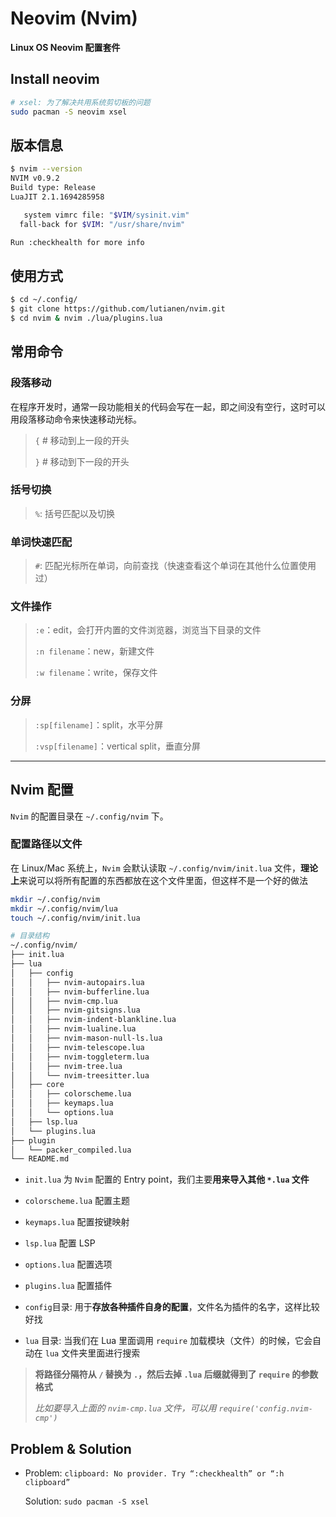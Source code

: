 # Neovim (Nvim)

**Linux OS Neovim 配置套件**

## Install neovim

```bash
# xsel: 为了解决共用系统剪切板的问题
sudo pacman -S neovim xsel
```

## 版本信息

```bash
$ nvim --version
NVIM v0.9.2
Build type: Release
LuaJIT 2.1.1694285958

   system vimrc file: "$VIM/sysinit.vim"
  fall-back for $VIM: "/usr/share/nvim"

Run :checkhealth for more info
```

## 使用方式

```bash
$ cd ~/.config/
$ git clone https://github.com/lutianen/nvim.git
$ cd nvim & nvim ./lua/plugins.lua
```

## 常用命令

### 段落移动

在程序开发时，通常一段功能相关的代码会写在一起，即之间没有空行，这时可以用段落移动命令来快速移动光标。

> `{`   # 移动到上一段的开头
>
> `}`   # 移动到下一段的开头

### 括号切换

> `%`: 括号匹配以及切换

### 单词快速匹配

> `#`: 匹配光标所在单词，向前查找（快速查看这个单词在其他什么位置使用过）

### 文件操作

> `:e`：edit，会打开内置的文件浏览器，浏览当下目录的文件
>
> `:n filename`：new，新建文件
>
> `:w filename`：write，保存文件

### 分屏

> `:sp[filename]`：split，水平分屏
>
> `:vsp[filename]`：vertical split，垂直分屏

---

## Nvim 配置

`Nvim` 的配置目录在 `~/.config/nvim` 下。

### 配置路径以文件

在 Linux/Mac 系统上，`Nvim` 会默认读取 `~/.config/nvim/init.lua` 文件，**理论上**来说可以将所有配置的东西都放在这个文件里面，但这样不是一个好的做法

```bash
mkdir ~/.config/nvim
mkdir ~/.config/nvim/lua
touch ~/.config/nvim/init.lua

# 目录结构
~/.config/nvim/
├── init.lua
├── lua
│   ├── config
│   │   ├── nvim-autopairs.lua
│   │   ├── nvim-bufferline.lua
│   │   ├── nvim-cmp.lua
│   │   ├── nvim-gitsigns.lua
│   │   ├── nvim-indent-blankline.lua
│   │   ├── nvim-lualine.lua
│   │   ├── nvim-mason-null-ls.lua
│   │   ├── nvim-telescope.lua
│   │   ├── nvim-toggleterm.lua
│   │   ├── nvim-tree.lua
│   │   └── nvim-treesitter.lua
│   ├── core
│   │   ├── colorscheme.lua
│   │   ├── keymaps.lua
│   │   └── options.lua
│   ├── lsp.lua
│   └── plugins.lua
├── plugin
│   └── packer_compiled.lua
└── README.md
```

- `init.lua` 为 `Nvim` 配置的 Entry point，我们主要**用来导入其他 `*.lua` 文件**
- `colorscheme.lua` 配置主题
- `keymaps.lua` 配置按键映射
- `lsp.lua` 配置 LSP
- `options.lua` 配置选项
- `plugins.lua` 配置插件

- `config`目录: 用于**存放各种插件自身的配置**，文件名为插件的名字，这样比较好找
- `lua` 目录: 当我们在 Lua 里面调用 `require` 加载模块（文件）的时候，它会自动在 `lua` 文件夹里面进行搜索

> **将路径分隔符从 `/` 替换为 `.`，然后去掉 `.lua` 后缀就得到了 `require` 的参数格式**
>
> *比如要导入上面的 `nvim-cmp.lua` 文件，可以用 `require('config.nvim-cmp')`*

## Problem & Solution

- Problem: `clipboard: No provider. Try “:checkhealth” or “:h clipboard”`

    Solution: `sudo pacman -S xsel`
